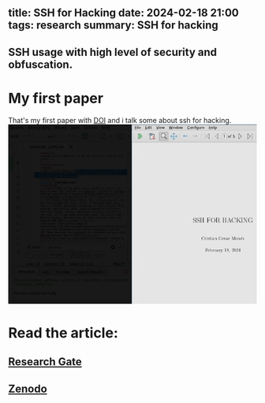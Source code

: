title: SSH for Hacking
date: 2024-02-18 21:00
tags: research
summary: SSH for hacking
---
SSH usage with high level of security and obfuscation.
---
# My first paper
That's my first paper with [DOI](https://zenodo.org/records/10676824) and i talk some 
about ssh for hacking.
![print](/images/print.png)

# Read the article: 
## [Research Gate](https://www.researchgate.net/publication/378301449_SSH_FOR_HACKING)
## [Zenodo](https://zenodo.org/records/10676824)
